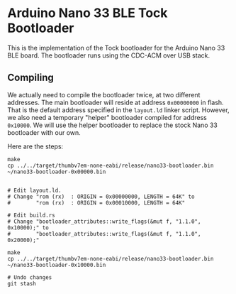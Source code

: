Arduino Nano 33 BLE Tock Bootloader
===================

This is the implementation of the Tock bootloader for the Arduino Nano 33 BLE
board. The bootloader runs using the CDC-ACM over USB stack.

Compiling
---------

We actually need to compile the bootloader twice, at two different addresses.
The main bootloader will reside at address `0x00000000` in flash. That is the
default address specified in the `layout.ld` linker script. However, we also
need a temporary "helper" bootloader compiled for address `0x10000`. We will use
the helper bootloader to replace the stock Nano 33 bootloader with our own.

Here are the steps:

```
make
cp ../../target/thumbv7em-none-eabi/release/nano33-bootloader.bin ~/nano33-bootloader-0x00000.bin


# Edit layout.ld.
# Change "rom (rx)  : ORIGIN = 0x00000000, LENGTH = 64K" to
#        "rom (rx)  : ORIGIN = 0x00010000, LENGTH = 64K"

# Edit build.rs
# Change "bootloader_attributes::write_flags(&mut f, "1.1.0", 0x10000);" to
#        "bootloader_attributes::write_flags(&mut f, "1.1.0", 0x20000);"

make
cp ../../target/thumbv7em-none-eabi/release/nano33-bootloader.bin ~/nano33-bootloader-0x10000.bin

# Undo changes
git stash
```
